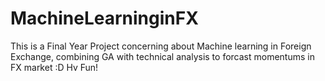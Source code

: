 # MachineLearninginFX
This is a Final Year Project concerning about Machine learning in Foreign Exchange, combining GA with technical analysis to forcast momentums in FX market :D Hv Fun!
